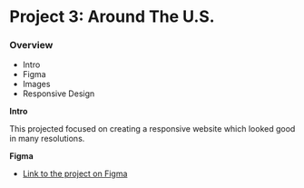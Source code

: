 # Project 3: Around The U.S.

### Overview

- Intro
- Figma
- Images
- Responsive Design

**Intro**

This projected focused on creating a responsive website which looked good in many resolutions.

**Figma**

- [Link to the project on Figma](https://www.figma.com/file/ii4xxsJ0ghevUOcssTlHZv/Sprint-3%3A-Around-the-US?node-id=0%3A1)
